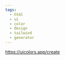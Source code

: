 ```yaml
---
tags:
  - html
  - ui
  - color
  - design
  - tailwind
  - generator
---
```


https://uicolors.app/create

